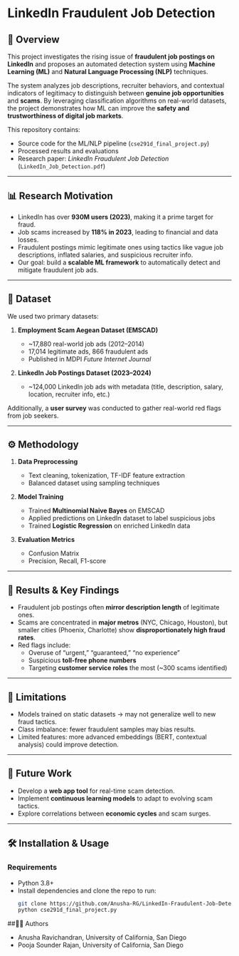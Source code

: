 # LinkedIn Fraudulent Job Detection  

## 📌 Overview  
This project investigates the rising issue of **fraudulent job postings on LinkedIn** and proposes an automated detection system using **Machine Learning (ML)** and **Natural Language Processing (NLP)** techniques.  

The system analyzes job descriptions, recruiter behaviors, and contextual indicators of legitimacy to distinguish between **genuine job opportunities** and **scams**. By leveraging classification algorithms on real-world datasets, the project demonstrates how ML can improve the **safety and trustworthiness of digital job markets**.  

This repository contains:  
- Source code for the ML/NLP pipeline (`cse291d_final_project.py`)  
- Processed results and evaluations  
- Research paper: *LinkedIn Fraudulent Job Detection* (`LinkedIn_Job_Detection.pdf`)  

---

## 📊 Research Motivation  
- LinkedIn has over **930M users (2023)**, making it a prime target for fraud.  
- Job scams increased by **118% in 2023**, leading to financial and data losses.  
- Fraudulent postings mimic legitimate ones using tactics like vague job descriptions, inflated salaries, and suspicious recruiter info.  
- Our goal: build a **scalable ML framework** to automatically detect and mitigate fraudulent job ads.  

---

## 📂 Dataset  
We used two primary datasets:  

1. **Employment Scam Aegean Dataset (EMSCAD)**  
   - ~17,880 real-world job ads (2012–2014)  
   - 17,014 legitimate ads, 866 fraudulent ads  
   - Published in MDPI *Future Internet Journal*  

2. **LinkedIn Job Postings Dataset (2023–2024)**  
   - ~124,000 LinkedIn job ads with metadata (title, description, salary, location, recruiter info, etc.)  

Additionally, a **user survey** was conducted to gather real-world red flags from job seekers.  

---

## ⚙️ Methodology  
1. **Data Preprocessing**  
   - Text cleaning, tokenization, TF-IDF feature extraction  
   - Balanced dataset using sampling techniques  

2. **Model Training**  
   - Trained **Multinomial Naive Bayes** on EMSCAD  
   - Applied predictions on LinkedIn dataset to label suspicious jobs  
   - Trained **Logistic Regression** on enriched LinkedIn data  

3. **Evaluation Metrics**  
   - Confusion Matrix  
   - Precision, Recall, F1-score  

---

## 🚀 Results & Key Findings  
- Fraudulent job postings often **mirror description length** of legitimate ones.  
- Scams are concentrated in **major metros** (NYC, Chicago, Houston), but smaller cities (Phoenix, Charlotte) show **disproportionately high fraud rates**.  
- Red flags include:  
  - Overuse of “urgent,” “guaranteed,” “no experience”  
  - Suspicious **toll-free phone numbers**  
  - Targeting **customer service roles** the most (~300 scams identified)  

---

## 📌 Limitations  
- Models trained on static datasets → may not generalize well to new fraud tactics.  
- Class imbalance: fewer fraudulent samples may bias results.  
- Limited features: more advanced embeddings (BERT, contextual analysis) could improve detection.  

---

## 🔮 Future Work  
- Develop a **web app tool** for real-time scam detection.  
- Implement **continuous learning models** to adapt to evolving scam tactics.  
- Explore correlations between **economic cycles** and scam surges.  

---

## 🛠️ Installation & Usage  

### Requirements  
- Python 3.8+  
- Install dependencies and clone the repo to run:  
  ```bash
  git clone https://github.com/Anusha-RG/LinkedIn-Fraudulent-Job-Detection.git
  python cse291d_final_project.py

##👩‍💻 Authors

- Anusha Ravichandran, University of California, San Diego
- Pooja Sounder Rajan, University of California, San Diego
